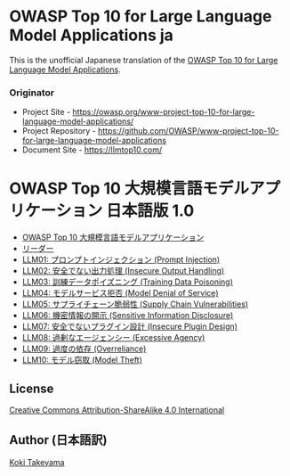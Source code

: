 # OWASP Top 10 for Large Language Model Applications ja

This is the unofficial Japanese translation of the [OWASP Top 10 for Large Language Model Applications](https://github.com/OWASP/www-project-top-10-for-large-language-model-applications).

### Originator

- Project Site - <https://owasp.org/www-project-top-10-for-large-language-model-applications/>
- Project Repository - <https://github.com/OWASP/www-project-top-10-for-large-language-model-applications>
- Document Site - <https://llmtop10.com/>

# OWASP Top 10 大規模言語モデルアプリケーション 日本語版 1.0

* [OWASP Top 10 大規模言語モデルアプリケーション](Document/index.md)
* [リーダー](Document/leaders.md)
* [LLM01: プロンプトインジェクション (Prompt Injection)](Document/1_0_vulns/LLM01_PromptInjection.md)
* [LLM02: 安全でない出力処理 (Insecure Output Handling)](Document/1_0_vulns/LLM02_InsecureOutputHandling.md)
* [LLM03: 訓練データポイズニング (Training Data Poisoning)](Document/1_0_vulns/LLM03_Training_Data_Poisoning.md)
* [LLM04: モデルサービス拒否 (Model Denial of Service)](Document/1_0_vulns/LLM04_ModelDoS.md)
* [LLM05: サプライチェーン脆弱性 (Supply Chain Vulnerabilities)](Document/1_0_vulns/LLM05_SupplyChainVulnerabilities.md)
* [LLM06: 機密情報の開示 (Sensitive Information Disclosure)](Document/1_0_vulns/LLM06_Sensitive_Information_Disclosure.md)
* [LLM07: 安全でないプラグイン設計 (Insecure Plugin Design)](Document/1_0_vulns/LLM07_InsecurePluginDesign.md)
* [LLM08: 過剰なエージェンシー (Excessive Agency)](Document/1_0_vulns/LLM08_ExcessiveAgency.md)
* [LLM09: 過度の依存 (Overreliance)](Document/1_0_vulns/LLM09_Overreliance.md)
* [LLM10: モデル窃取 (Model Theft)](Document/1_0_vulns/LLM10_Model_Theft.md)

## License

[Creative Commons Attribution-ShareAlike 4.0 International](https://creativecommons.org/licenses/by-sa/4.0/)

## Author (日本語訳)

[Koki Takeyama](https://github.com/coky-t)
